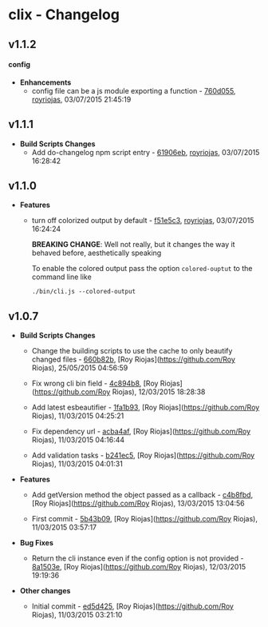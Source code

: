 
# clix - Changelog
## v1.1.2
#### config
- **Enhancements**
  - config file can be a js module exporting a function - [760d055]( https://github.com/royriojas/clix/commit/760d055 ), [royriojas](https://github.com/royriojas), 03/07/2015 21:45:19

    
## v1.1.1
- **Build Scripts Changes**
  - Add do-changelog npm script entry - [61906eb]( https://github.com/royriojas/clix/commit/61906eb ), [royriojas](https://github.com/royriojas), 03/07/2015 16:28:42

    
## v1.1.0
- **Features**
  - turn off colorized output by default - [f51e5c3]( https://github.com/royriojas/clix/commit/f51e5c3 ), [royriojas](https://github.com/royriojas), 03/07/2015 16:24:24

    **BREAKING CHANGE**: Well not really, but it changes the way it behaved before, aesthetically speaking
    
    To enable the colored output pass the option `colored-ouptut` to the command line like
    
    ```
    ./bin/cli.js --colored-output
    ```
    
## v1.0.7
- **Build Scripts Changes**
  - Change the building scripts to use the cache to only beautify changed files - [660b82b]( https://github.com/royriojas/clix/commit/660b82b ), [Roy Riojas](https://github.com/Roy Riojas), 25/05/2015 04:56:59

    
  - Fix wrong cli bin field - [4c894b8]( https://github.com/royriojas/clix/commit/4c894b8 ), [Roy Riojas](https://github.com/Roy Riojas), 12/03/2015 18:28:38

    
  - Add latest esbeautifier - [1fa1b93]( https://github.com/royriojas/clix/commit/1fa1b93 ), [Roy Riojas](https://github.com/Roy Riojas), 11/03/2015 04:25:21

    
  - Fix dependency url - [acba4af]( https://github.com/royriojas/clix/commit/acba4af ), [Roy Riojas](https://github.com/Roy Riojas), 11/03/2015 04:16:44

    
  - Add validation tasks - [b241ec5]( https://github.com/royriojas/clix/commit/b241ec5 ), [Roy Riojas](https://github.com/Roy Riojas), 11/03/2015 04:01:31

    
- **Features**
  - Add getVersion method the object passed as a callback - [c4b8fbd]( https://github.com/royriojas/clix/commit/c4b8fbd ), [Roy Riojas](https://github.com/Roy Riojas), 13/03/2015 13:04:56

    
  - First commit - [5b43b09]( https://github.com/royriojas/clix/commit/5b43b09 ), [Roy Riojas](https://github.com/Roy Riojas), 11/03/2015 03:57:17

    
- **Bug Fixes**
  - Return the cli instance even if the config option is not provided - [8a1503e]( https://github.com/royriojas/clix/commit/8a1503e ), [Roy Riojas](https://github.com/Roy Riojas), 12/03/2015 19:19:36

    
- **Other changes**
  - Initial commit - [ed5d425]( https://github.com/royriojas/clix/commit/ed5d425 ), [Roy Riojas](https://github.com/Roy Riojas), 11/03/2015 03:21:10

    
